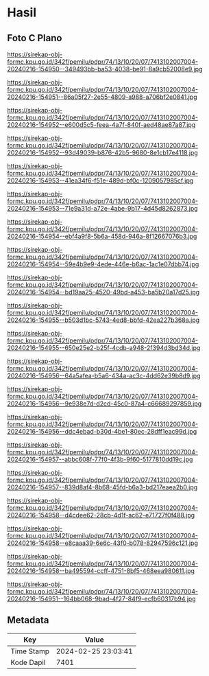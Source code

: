 # Hasil

## Foto C Plano

https://sirekap-obj-formc.kpu.go.id/342f/pemilu/pdpr/74/13/10/20/07/7413102007004-20240216-154950--349493bb-ba53-4038-be91-8a9cb52008e9.jpg

https://sirekap-obj-formc.kpu.go.id/342f/pemilu/pdpr/74/13/10/20/07/7413102007004-20240216-154951--86a05f27-2e55-4809-a988-a706bf2e0841.jpg

https://sirekap-obj-formc.kpu.go.id/342f/pemilu/pdpr/74/13/10/20/07/7413102007004-20240216-154952--e600d5c5-feea-4a7f-840f-aed48ae87a87.jpg

https://sirekap-obj-formc.kpu.go.id/342f/pemilu/pdpr/74/13/10/20/07/7413102007004-20240216-154952--93d49039-b876-42b5-9680-8e1cb17e4118.jpg

https://sirekap-obj-formc.kpu.go.id/342f/pemilu/pdpr/74/13/10/20/07/7413102007004-20240216-154953--41ea34f6-f51e-489d-bf0c-1209057985cf.jpg

https://sirekap-obj-formc.kpu.go.id/342f/pemilu/pdpr/74/13/10/20/07/7413102007004-20240216-154953--71e9a31d-a72e-4abe-9b17-4d45d8262873.jpg

https://sirekap-obj-formc.kpu.go.id/342f/pemilu/pdpr/74/13/10/20/07/7413102007004-20240216-154954--ebf4a9f8-5b6a-458d-946a-8f12667076b3.jpg

https://sirekap-obj-formc.kpu.go.id/342f/pemilu/pdpr/74/13/10/20/07/7413102007004-20240216-154954--59e4b9e9-4ede-446e-b6ac-1ac1e07dbb74.jpg

https://sirekap-obj-formc.kpu.go.id/342f/pemilu/pdpr/74/13/10/20/07/7413102007004-20240216-154954--bd19aa25-4520-49bd-a453-ba5b20a17d25.jpg

https://sirekap-obj-formc.kpu.go.id/342f/pemilu/pdpr/74/13/10/20/07/7413102007004-20240216-154955--b503d1bc-5743-4ed8-bbfd-42ea227b368a.jpg

https://sirekap-obj-formc.kpu.go.id/342f/pemilu/pdpr/74/13/10/20/07/7413102007004-20240216-154955--650e25e2-b25f-4cdb-a948-2f394d3bd34d.jpg

https://sirekap-obj-formc.kpu.go.id/342f/pemilu/pdpr/74/13/10/20/07/7413102007004-20240216-154956--64a5afea-b5a6-434a-ac3c-4dd62e39b8d9.jpg

https://sirekap-obj-formc.kpu.go.id/342f/pemilu/pdpr/74/13/10/20/07/7413102007004-20240216-154956--9e938e7d-d2cd-45c0-87a4-c66689297859.jpg

https://sirekap-obj-formc.kpu.go.id/342f/pemilu/pdpr/74/13/10/20/07/7413102007004-20240216-154956--ddc4ebad-b30d-4be1-80ec-28dff1eac99d.jpg

https://sirekap-obj-formc.kpu.go.id/342f/pemilu/pdpr/74/13/10/20/07/7413102007004-20240216-154957--abbc608f-77f0-4f3b-9f60-5177810dd19c.jpg

https://sirekap-obj-formc.kpu.go.id/342f/pemilu/pdpr/74/13/10/20/07/7413102007004-20240216-154957--839d8af4-8b68-45fd-b6a3-bd217eaea2b0.jpg

https://sirekap-obj-formc.kpu.go.id/342f/pemilu/pdpr/74/13/10/20/07/7413102007004-20240216-154958--d4cdee62-28cb-4d1f-ac62-e71727f0f488.jpg

https://sirekap-obj-formc.kpu.go.id/342f/pemilu/pdpr/74/13/10/20/07/7413102007004-20240216-154958--e8caaa39-6e6c-43f0-b078-82947596c121.jpg

https://sirekap-obj-formc.kpu.go.id/342f/pemilu/pdpr/74/13/10/20/07/7413102007004-20240216-154958--ba495594-ccff-4751-8bf5-468eea980611.jpg

https://sirekap-obj-formc.kpu.go.id/342f/pemilu/pdpr/74/13/10/20/07/7413102007004-20240216-154951--164bb068-9bad-4f27-84f9-ecfb60317b94.jpg


## Metadata

| Key        | Value               |
| ---------- | ------------------- |
| Time Stamp | 2024-02-25 23:03:41 |
| Kode Dapil | 7401                |



